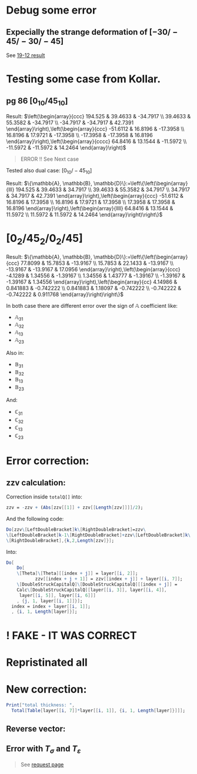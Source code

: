 # Debug some error
## Expecially the strange deformation of $[-30/-45/-30/-45]$

See [19-12 result](../more_test/README.md)

# Testing some case from Kollar.

## pg 86 $[0_{10}/45_{10}]$ 

Result:
$\left(\begin{array}{ccc}
194.525 & 39.4633 & -34.7917 \\
39.4633 & 55.3582 & -34.7917 \\
-34.7917 & -34.7917 & 42.7391
\end{array}\right),\left(\begin{array}{ccc}
-51.6112 & 16.8196 & -17.3958 \\
16.8196 & 17.9721 & -17.3958 \\
-17.3958 & -17.3958 & 16.8196
\end{array}\right),\left(\begin{array}{cccc}
64.8416 & 13.1544 & -11.5972 \\
-11.5972 & -11.5972 & 14.2464
\end{array}\right)$

> ERROR !!
> See Next case

Tested also dual case:
$[0_{10}/-45_{10}]$ 

Result:
$\{\mathbb{A}, \mathbb{B}, \mathbb{D}\}:=\left\{\left(\begin{array}{lll}
194.525 & 39.4633 & 34.7917 \\
39.4633 & 55.3582 & 34.7917 \\
34.7917 & 34.7917 & 42.7391
\end{array}\right),\left(\begin{array}{ccc}
-51.6112 & 16.8196 & 17.3958 \\
16.8196 & 17.9721 & 17.3958 \\
17.3958 & 17.3958 & 16.8196
\end{array}\right),\left(\begin{array}{llll}
64.8416 & 13.1544 & 11.5972 \\
11.5972 & 11.5972 & 14.2464
\end{array}\right)\right\}$

# $[0_2/45_2/0_2/45]$

Result:
$\{\mathbb{A}, \mathbb{B}, \mathbb{D}\}:=\left\{\left(\begin{array}{ccc}
77.8099 & 15.7853 & -13.9167 \\
15.7853 & 22.1433 & -13.9167 \\
-13.9167 & -13.9167 & 17.0956
\end{array}\right),\left(\begin{array}{ccc}
-4.1289 & 1.34556 & -1.39167 \\
1.34556 & 1.43777 & -1.39167 \\
-1.39167 & -1.39167 & 1.34556
\end{array}\right),\left(\begin{array}{cc}
4.14986 & 0.841883 & -0.742222 \\
0.841883 & 1.18097 & -0.742222 \\
-0.742222 & -0.742222 & 0.911768
\end{array}\right)\right\}$

In both case there are different error over the sign of $\mathbb A$ coefficient like:
- $\mathbb A_{31}$
- $\mathbb A_{32}$
- $\mathbb A_{13}$
- $\mathbb A_{23}$

Also in:
- $\mathbb B_{31}$
- $\mathbb B_{32}$
- $\mathbb B_{13}$
- $\mathbb B_{23}$

And:
- $\mathbb C_{31}$
- $\mathbb C_{32}$
- $\mathbb C_{13}$
- $\mathbb C_{23}$

# Error correction:

## zzv calculation:

Correction inside `totalQ[]` into:
```mathematica
zzv = -zzv + (Abs[zzv[[1]] + zzv[[Length[zzv]]]]/2);
```

And the following code:
```mathematica
Do[zzv\[LeftDoubleBracket]k\[RightDoubleBracket]=zzv\
\[LeftDoubleBracket]k-1\[RightDoubleBracket]+zzv\[LeftDoubleBracket]k\
\[RightDoubleBracket],{k,2,Length[zzv]}];
```

Into:
```mathematica
Do[
  	Do[
   	\[Theta]\[Theta][[index + j]] = layer[[i, 2]];
           zzv[[index + j + 1]] = zzv[[index + j]] + layer[[i, 7]];
   	\[DoubleStruckCapitalQ]\[DoubleStruckCapitalQ][[index + j]] = 
    Calc\[DoubleStruckCapitalQ][layer[[i, 3]], layer[[i, 4]], 
     layer[[i, 5]], layer[[i, 6]]]
   	, {j, 1, layer[[i, 1]]}];
  index = index + layer[[i, 1]];
  , {i, 1, Length[layer]}];
```

# ! FAKE - IT WAS CORRECT 

# Repristinated all

# New correction:

```mathematica
Print["total thickness: ", 
  Total[Table[layer[[i, 7]]*layer[[i, 1]], {i, 1, Length[layer]}]]];
  ```

  ## Reverse vector:

  

## Error with $T_{\sigma}$ and $T_\varepsilon$

> See [request page](request.md)

